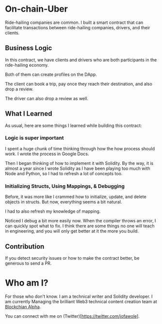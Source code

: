 # On-chain-Uber
Ride-hailing companies are common. I built a smart contract that can facilitate transactions between ride-hailing companies, drivers, and their clients.

## Business Logic

In this contract, we have clients and drivers who are both participants in the ride-hailing economy.

Both of them can create profiles on the DApp.

The client can book a trip, pay once they reach their destination, and also drop a review.

The driver can also drop a review as well.


## What I Learned

As usual, here are some things I learned while building this contract:

### Logic is super important

I spent a huge chunk of time thinking through how the how process should work. I wrote the process in Google Docs.

Then I began thinking of how to implement it with Solidity. By the way, it is almost a year since I wrote Solidity as I have been playing too much with Node and Python, so I had to refresh a lot of concepts too.

### Initializing Structs, Using Mappings, & Debugging

Before, it was more like I crammed how to initialize, update, and delete objects in structs. But now, everything seems a bit natural.

I had to also refresh my knowledge of mapping.

Noticed I debug a bit more easily now. When the compiler throws an error, I can quickly spot what to fix. I think there are some things no one will teach in engineering, and you will only get better at it the more you build.

## Contribution

If you detect security issues or how to make the contract better, be generous to send a PR.

# Who am I?

For those who don't know. I am a technical writer and Solidity developer. I am currently Managing the brilliant Web3 technical content creation team at [Blockchian Alpha](www.blockchainalpha.com).

You can connect with me on (Twitter)[https://twitter.com/jofawole].

